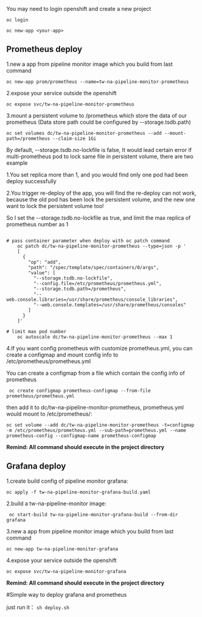 
You may need to login openshift and create a new project

```
oc login

oc new-app <your-app>
```


## Prometheus deploy
1.new a app from pipeline monitor image which you build from last command

`oc new-app prom/prometheus --name=tw-na-pipeline-monitor-prometheus`

2.expose your service outside the openshift

`oc expose svc/tw-na-pipeline-monitor-prometheus`

3.mount a persistent volume to /prometheus which store the data of our prometheus (Data store path could be configured by --storage.tsdb.path)

`oc set volumes dc/tw-na-pipeline-monitor-prometheus --add --mount-path=/prometheus --claim-size 1Gi`

  By default, --storage.tsdb.no-lockfile is false, It would lead certain error if multi-prometheus pod to lock same file in persistent volume, there are two example
   
   1.You set replica more than 1, and you would find only one pod had been deploy successfully
   
   2.You trigger re-deploy of the app, you will find the re-deploy can not work, because the old pod has been lock the persistent volume, and the new one want to lock the persistent volume too!

  So I set the --storage.tsdb.no-lockfile as true, and limit the max replica of prometheus number as 1
  
```shell script

# pass container parameter when deploy with oc patch command
    oc patch dc/tw-na-pipeline-monitor-prometheus --type=json -p '
    [
      {
        "op": "add",
        "path": "/spec/template/spec/containers/0/args",
        "value": [
          "--storage.tsdb.no-lockfile",
          "--config.file=/etc/prometheus/prometheus.yml",
          "--storage.tsdb.path=/prometheus",
          "--web.console.libraries=/usr/share/prometheus/console_libraries",
          "--web.console.templates=/usr/share/prometheus/consoles"
        ]
      }
    ]'

# limit max pod number
    oc autoscale dc/tw-na-pipeline-monitor-prometheus --max 1
``` 

4.If you want config prometheus with customize prometheus.yml, you can create a configmap and mount config info to /etc/prometheus/prometheus.yml

You can create a configmap from a file which contain the config info of prometheus
```$xslt
 oc create configmap prometheus-configmap --from-file prometheus/prometheus.yml
```

then add it to dc/tw-na-pipeline-monitor-prometheus, prometheus.yml would mount to /etc/prometheus/:

`oc set volume --add dc/tw-na-pipeline-monitor-prometheus -t=configmap -m /etc/prometheus/prometheus.yml --sub-path=prometheus.yml --name prometheus-config --configmap-name prometheus-configmap`

**Remind: All command should execute in the project directory**

## Grafana deploy
1.create build config of pipeline monitor grafana:

`oc apply -f tw-na-pipeline-monitor-grafana-build.yaml`

2.build a tw-na-pipeline-monitor image:

` oc start-build tw-na-pipeline-monitor-grafana-build --from-dir grafana`

3.new a app from pipeline monitor image which you build from last command

`oc new-app tw-na-pipeline-monitor-grafana`

4.expose your service outside the openshift

`oc expose svc/tw-na-pipeline-monitor-grafana`

**Remind: All command should execute in the project directory**

#Simple way to deploy grafana and prometheus

just run it：
`sh deploy.sh`
